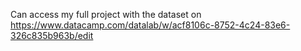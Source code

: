Can access my full project with the dataset on
https://www.datacamp.com/datalab/w/acf8106c-8752-4c24-83e6-326c835b963b/edit
